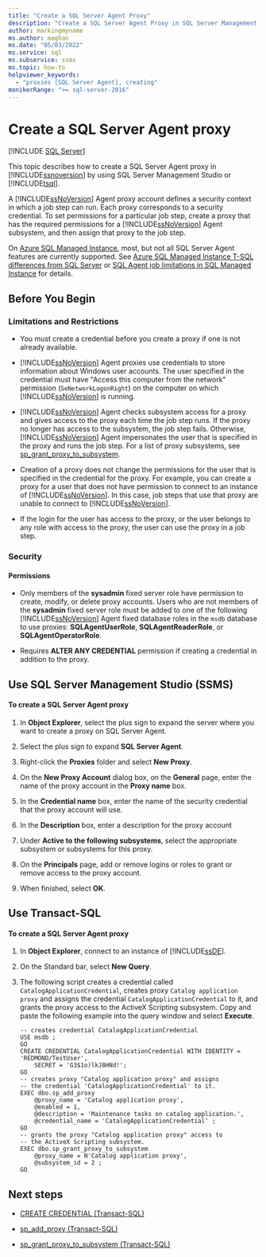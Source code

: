 ```yaml
---
title: "Create a SQL Server Agent Proxy"
description: "Create a SQL Server Agent Proxy in SQL Server Management Studio"
author: markingmyname
ms.author: maghan
ms.date: "05/03/2022"
ms.service: sql
ms.subservice: ssms
ms.topic: how-to
helpviewer_keywords:
  - "proxies [SQL Server Agent], creating"
monikerRange: ">= sql-server-2016"
---
```

# Create a SQL Server Agent proxy
[!INCLUDE [SQL Server](../../includes/applies-to-version/sqlserver.md)]

This topic describes how to create a SQL Server Agent proxy in [!INCLUDE[ssnoversion](../../includes/ssnoversion-md.md)] by using SQL Server Management Studio or [!INCLUDE[tsql](../../includes/tsql-md.md)].  
  
A [!INCLUDE[ssNoVersion](../../includes/ssnoversion-md.md)] Agent proxy account defines a security context in which a job step can run. Each proxy corresponds to a security credential. To set permissions for a particular job step, create a proxy that has the required permissions for a [!INCLUDE[ssNoVersion](../../includes/ssnoversion-md.md)] Agent subsystem, and then assign that proxy to the job step.  

On [Azure SQL Managed Instance](/azure/sql-database/sql-database-managed-instance), most, but not all SQL Server Agent features are currently supported. See [Azure SQL Managed Instance T-SQL differences from SQL Server](/azure/sql-database/sql-database-managed-instance-transact-sql-information#sql-server-agent) or [SQL Agent job limitations in SQL Managed Instance](/azure/azure-sql/managed-instance/job-automation-managed-instance#sql-agent-job-limitations-in-sql-managed-instance) for details.

## <a name="BeforeYouBegin"></a>Before You Begin  
  
### <a name="Restrictions"></a>Limitations and Restrictions  
  
-   You must create a credential before you create a proxy if one is not already available.  
  
-   [!INCLUDE[ssNoVersion](../../includes/ssnoversion-md.md)] Agent proxies use credentials to store information about Windows user accounts. The user specified in the credential must have "Access this computer from the network" permission (`SeNetworkLogonRight`) on the computer on which [!INCLUDE[ssNoVersion](../../includes/ssnoversion-md.md)] is running.  
  
-   [!INCLUDE[ssNoVersion](../../includes/ssnoversion-md.md)] Agent checks subsystem access for a proxy and gives access to the proxy each time the job step runs. If the proxy no longer has access to the subsystem, the job step fails. Otherwise, [!INCLUDE[ssNoVersion](../../includes/ssnoversion-md.md)] Agent impersonates the user that is specified in the proxy and runs the job step.  For a list of proxy subsystems, see [sp_grant_proxy_to_subsystem](../../relational-databases/system-stored-procedures/sp-grant-proxy-to-subsystem-transact-sql.md).
  
-   Creation of a proxy does not change the permissions for the user that is specified in the credential for the proxy. For example, you can create a proxy for a user that does not have permission to connect to an instance of [!INCLUDE[ssNoVersion](../../includes/ssnoversion-md.md)]. In this case, job steps that use that proxy are unable to connect to [!INCLUDE[ssNoVersion](../../includes/ssnoversion-md.md)].  
  
-   If the login for the user has access to the proxy, or the user belongs to any role with access to the proxy, the user can use the proxy in a job step.  
  
### <a name="Security"></a>Security  
  
#### <a name="Permissions"></a>Permissions  
  
-   Only members of the **sysadmin** fixed server role have permission to create, modify, or delete proxy accounts. Users who are not members of the **sysadmin** fixed server role must be added to one of the following [!INCLUDE[ssNoVersion](../../includes/ssnoversion-md.md)] Agent fixed database roles in the `msdb` database to use proxies: **SQLAgentUserRole**, **SQLAgentReaderRole**, or **SQLAgentOperatorRole**.  
  
-   Requires **ALTER ANY CREDENTIAL** permission if creating a credential in addition to the proxy.  
  
## <a name="SSMSProcedure"></a>Use SQL Server Management Studio (SSMS)
  
#### To create a SQL Server Agent proxy  
  
1.  In **Object Explorer**, select the plus sign to expand the server where you want to create a proxy on SQL Server Agent.  
  
2.  Select the plus sign to expand **SQL Server Agent**.  
  
3.  Right-click the **Proxies** folder and select **New Proxy**.  
  
4.  On the **New Proxy Account** dialog box, on the **General** page, enter the name of the proxy account in the **Proxy name** box.  
  
5.  In the **Credential name** box, enter the name of the security credential that the proxy account will use.  
  
6.  In the **Description** box, enter a description for the proxy account  
  
7.  Under **Active to the following subsystems**, select the appropriate subsystem or subsystems for this proxy.  
  
8.  On the **Principals** page, add or remove logins or roles to grant or remove access to the proxy account.  
  
9. When finished, select **OK**.  
  
## <a name="TsqlProcedure"></a>Use Transact-SQL  
  
#### To create a SQL Server Agent proxy  
  
1.  In **Object Explorer**, connect to an instance of [!INCLUDE[ssDE](../../includes/ssde-md.md)].  
  
2.  On the Standard bar, select **New Query**.  
  
3.  The following script creates a credential called `CatalogApplicationCredential`, creates proxy `Catalog application proxy` and assigns the credential `CatalogApplicationCredential` to it, and grants the proxy access to the ActiveX Scripting subsystem. Copy and paste the following example into the query window and select **Execute**. 
  
    ```  
    -- creates credential CatalogApplicationCredential  
    USE msdb ;  
    GO  
    CREATE CREDENTIAL CatalogApplicationCredential WITH IDENTITY = 'REDMOND/TestUser',   
        SECRET = 'G3$1o)lkJ8HNd!';  
    GO  
    -- creates proxy "Catalog application proxy" and assigns
    -- the credential 'CatalogApplicationCredential' to it.  
    EXEC dbo.sp_add_proxy  
        @proxy_name = 'Catalog application proxy',  
        @enabled = 1,  
        @description = 'Maintenance tasks on catalog application.',  
        @credential_name = 'CatalogApplicationCredential' ;  
    GO  
    -- grants the proxy "Catalog application proxy" access to 
    -- the ActiveX Scripting subsystem.  
    EXEC dbo.sp_grant_proxy_to_subsystem  
        @proxy_name = N'Catalog application proxy',  
        @subsystem_id = 2 ;  
    GO  
    ```  
  
## Next steps
  
-   [CREATE CREDENTIAL (Transact-SQL)](../../t-sql/statements/create-credential-transact-sql.md)  

-   [sp_add_proxy (Transact-SQL)](../../relational-databases/system-stored-procedures/sp-add-proxy-transact-sql.md)  

-   [sp_grant_proxy_to_subsystem (Transact-SQL)](../../relational-databases/system-stored-procedures/sp-grant-proxy-to-subsystem-transact-sql.md)
